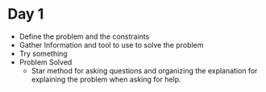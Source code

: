 # Day 1
- Define the problem and the constraints
- Gather Information and tool to use to solve the problem
- Try something
- Problem Solved
    - Star method for asking questions and organizing the explanation for explaining the problem when asking for help.